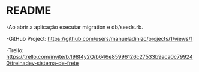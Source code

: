 # README

-Ao abrir a aplicação executar migration e db/seeds.rb.

-GitHub Project: https://github.com/users/manueladinizc/projects/1/views/1

-Trello: https://trello.com/invite/b/I98f4y2Q/b646e85996126c27533b9aca0c799240/treinadev-sistema-de-frete
